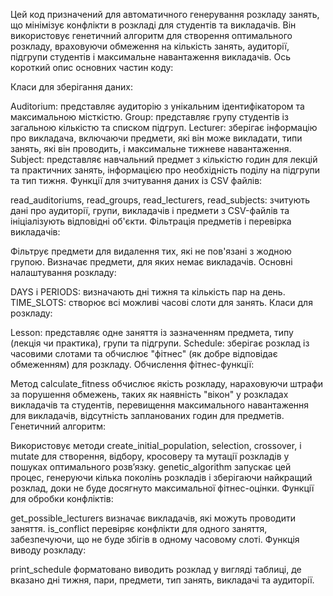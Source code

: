 Цей код призначений для автоматичного генерування розкладу занять, що мінімізує конфлікти в розкладі для студентів та викладачів. Він використовує генетичний алгоритм для створення оптимального розкладу, враховуючи обмеження на кількість занять, аудиторії, підгрупи студентів і максимальне навантаження викладачів. Ось короткий опис основних частин коду:

Класи для зберігання даних:

Auditorium: представляє аудиторію з унікальним ідентифікатором та максимальною місткістю.
Group: представляє групу студентів із загальною кількістю та списком підгруп.
Lecturer: зберігає інформацію про викладача, включаючи предмети, які він може викладати, типи занять, які він проводить, і максимальне тижневе навантаження.
Subject: представляє навчальний предмет з кількістю годин для лекцій та практичних занять, інформацією про необхідність поділу на підгрупи та тип тижня.
Функції для зчитування даних із CSV файлів:

read_auditoriums, read_groups, read_lecturers, read_subjects: зчитують дані про аудиторії, групи, викладачів і предмети з CSV-файлів та ініціалізують відповідні об'єкти.
Фільтрація предметів і перевірка викладачів:

Фільтрує предмети для видалення тих, які не пов'язані з жодною групою.
Визначає предмети, для яких немає викладачів.
Основні налаштування розкладу:

DAYS і PERIODS: визначають дні тижня та кількість пар на день.
TIME_SLOTS: створює всі можливі часові слоти для занять.
Класи для розкладу:

Lesson: представляє одне заняття із зазначенням предмета, типу (лекція чи практика), групи та підгрупи.
Schedule: зберігає розклад із часовими слотами та обчислює "фітнес" (як добре відповідає обмеженням) для розкладу.
Обчислення фітнес-функції:

Метод calculate_fitness обчислює якість розкладу, нараховуючи штрафи за порушення обмежень, таких як наявність "вікон" у розкладах викладачів та студентів, перевищення максимального навантаження для викладачів, відсутність запланованих годин для предметів.
Генетичний алгоритм:

Використовує методи create_initial_population, selection, crossover, і mutate для створення, відбору, кросоверу та мутації розкладів у пошуках оптимального розв’язку.
genetic_algorithm запускає цей процес, генеруючи кілька поколінь розкладів і зберігаючи найкращий розклад, доки не буде досягнуто максимальної фітнес-оцінки.
Функції для обробки конфліктів:

get_possible_lecturers визначає викладачів, які можуть проводити заняття.
is_conflict перевіряє конфлікти для одного заняття, забезпечуючи, що не буде збігів в одному часовому слоті.
Функція виводу розкладу:

print_schedule форматовано виводить розклад у вигляді таблиці, де вказано дні тижня, пари, предмети, тип занять, викладачі та аудиторії.
